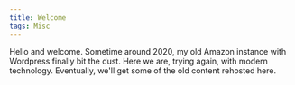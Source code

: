 ```yaml
---
title: Welcome
tags: Misc
---
```


Hello and welcome.  Sometime around 2020, my old Amazon instance with Wordpress finally bit the dust.  Here we are, trying again, with modern technology.  Eventually, we'll get some of the old content rehosted here.
